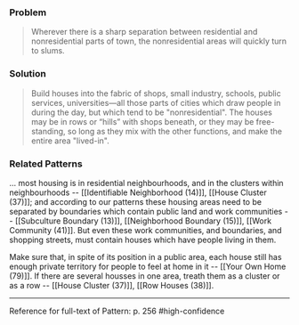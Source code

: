 ### Problem
>Wherever there is a sharp separation between residential and nonresidential parts of town, the nonresidential areas will quickly turn to slums.

### Solution
>Build houses into the fabric of shops, small industry, schools, public services, universities—all those parts of cities which draw people in during the day, but which tend to be "nonresidential". The houses may be in rows or “hills” with shops beneath, or they may be free-standing, so long as they mix with the other functions, and make the entire area "lived-in".

### Related Patterns
... most housing is in residential neighbourhoods, and in the clusters within neighbourhoods -- [[Identifiable Neighborhood (14)]], [[House Cluster (37)]]; and according to our patterns these housing areas need to be separated by boundaries which contain public land and work communities -- [[Subculture Boundary (13)]], [[Neighborhood Boundary (15)]], [[Work Community (41)]]. But even these work communities, and boundaries, and shopping streets, must contain houses which have people living in them.

Make sure that, in spite of its position in a public area, each house still has enough private territory for people to feel at home in it -- [[Your Own Home (79)]]. If there are several housses in one area, treath them as a cluster or as a row -- [[House Cluster (37)]], [[Row Houses (38)]].

---
Reference for full-text of Pattern: p. 256 #high-confidence 